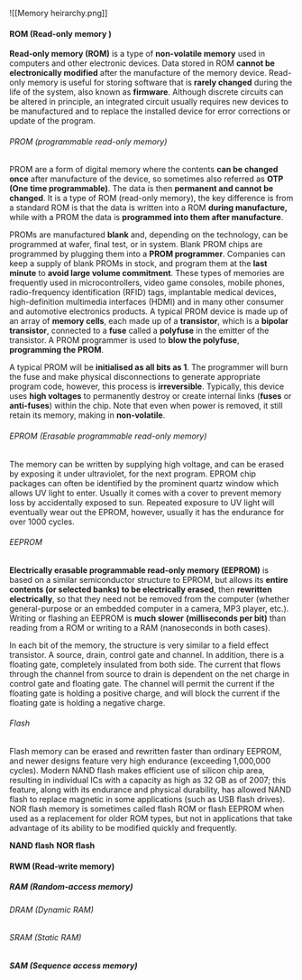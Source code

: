 

![[Memory heirarchy.png]]


#### ROM (Read-only memory )
**Read-only memory (ROM)** is a type of **non-volatile memory** used in computers and other electronic devices. Data stored in ROM **cannot be electronically modified** after the manufacture of the memory device. Read-only memory is useful for storing software that is **rarely changed** during the life of the system, also known as **firmware**.
Although discrete circuits can be altered in principle, an integrated circuit usually requires new devices to be manufactured and to replace the installed device for error corrections or update of the program. 

###### PROM (programmable read-only memory) 
PROM are a form of digital memory where the contents **can be changed once** after manufacture of the device, so sometimes also referred as **OTP (One time programmable)**.  The data is then **permanent and cannot be changed**. It is a type of ROM (read-only memory), the key difference is from a standard ROM is that the data is written into a ROM **during manufacture,** while with a PROM the data is **programmed into them after manufacture**.

PROMs are manufactured **blank** and, depending on the technology, can be programmed at wafer, final test, or in system. Blank PROM chips are programmed by plugging them into a  **PROM programmer**. Companies can keep a supply of blank PROMs in stock, and program them at the **last minute** to **avoid large volume commitment**. These types of memories are frequently used in microcontrollers, video game consoles, mobile phones, radio-frequency identification (RFID) tags, implantable medical devices, high-definition multimedia interfaces (HDMI) and in many other consumer and automotive electronics products. A typical PROM device is made up of an array of **memory cells**, each made up of a **transistor**, which is a **bipolar transistor**, connected to a **fuse** called a **polyfuse** in the emitter of the transistor. A PROM programmer is used to **blow the polyfuse**, **programming the PROM**. 

A typical PROM will be **initialised as all bits as 1**. The programmer will burn the fuse and make physical disconnections to generate appropriate program code, however, this process is **irreversible**. Typically, this device uses **high voltages** to permanently destroy or create internal links (**fuses** or **anti-fuses**) within the chip.
Note that even when power is removed, it still retain its memory, making in **non-volatile**.  


###### EPROM (Erasable programmable read-only memory)
The memory can be written by supplying high voltage, and can be erased by exposing it under ultraviolet, for the next program. EPROM chip packages can often be identified by the prominent quartz window which allows UV light to enter. Usually it comes with a cover to prevent memory loss by accidentally exposed to sun. 
Repeated exposure to UV light will eventually wear out the EPROM, however, usually it has the endurance for over 1000 cycles. 



###### EEPROM 
**Electrically erasable programmable read-only memory (EEPROM)** is based on a similar semiconductor structure to EPROM, but allows its **entire contents (or selected banks) to be electrically erased**, then **rewritten electrically**, so that they need not be removed from the computer (whether general-purpose or an embedded computer in a camera, MP3 player, etc.). Writing or flashing an EEPROM is **much slower** **(milliseconds per bit)** than reading from a ROM or writing to a RAM (nanoseconds in both cases).




In each bit of the memory, the structure is very similar to a field effect transistor. A source, drain, control gate and channel. In addition, there is a floating gate, completely insulated from both side. 
The current that flows through the channel from source to drain is dependent on the net charge in control gate and floating gate. 
The channel will permit the current if the floating gate is holding a positive charge, and will block the current if the floating gate is holding a negative charge.



###### Flash
Flash memory can be erased and rewritten faster than ordinary EEPROM, and newer designs feature very high endurance (exceeding 1,000,000 cycles). Modern NAND flash makes efficient use of silicon chip area, resulting in individual ICs with a capacity as high as 32 GB as of 2007; this feature, along with its endurance and physical durability, has allowed NAND flash to replace magnetic in some applications (such as USB flash drives). NOR flash memory is sometimes called flash ROM or flash EEPROM when used as a replacement for older ROM types, but not in applications that take advantage of its ability to be modified quickly and frequently.

**NAND flash**
**NOR flash** 

#### RWM (Read-write memory)
##### RAM (Random-access memory)

###### DRAM (Dynamic RAM)



###### SRAM (Static RAM)





##### SAM (Sequence access memory)